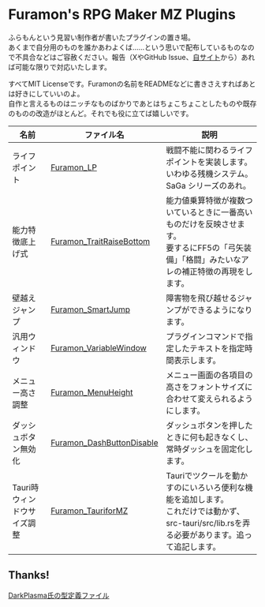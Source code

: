 # Furamon's RPG Maker MZ Plugins

ふらもんという見習い制作者が書いたプラグインの置き場。  
あくまで自分用のものを誰かあわよくば……という思いで配布しているものなので不具合などはご容赦ください。報告（XやGitHub Issue、[自サイト](https://magialabs.blog)から）あれば可能な限りで対応いたします。  

すべてMIT Licenseです。Furamonの名前をREADMEなどに書きさえすればあとは好きにしていいのよ。  
自作と言えるものはニッチなものばかりであとはちょこちょことしたものや既存のものの改造がほとんど。それでも役に立てば嬉しいです。

| 名前                        | ファイル名                                                                                                       | 説明                                                                                                                                             |
| --------------------------- | ---------------------------------------------------------------------------------------------------------------- | ------------------------------------------------------------------------------------------------------------------------------------------------ |
| ライフポイント              | [Furamon_LP](https://github.com/furamon/rmmz_plugin/blob/main/_dist/Furamon_LP.js)                               | 戦闘不能に関わるライフポイントを実装します。<br>いわゆる残機システム。SaGa シリーズのあれ。                                                      |
| 能力特徴底上げ式            | [Furamon_TraitRaiseBottom](https://github.com/furamon/rmmz_plugin/blob/main/_dist/Furamon_TraitRaiseBottom.js)   | 能力値乗算特徴が複数ついているときに一番高いものだけを反映させます。<br> 要するにFF5の「弓矢装備」「格闘」みたいなアレの補正特徴の再現をします。                                                                           |
| 壁越えジャンプ              | [Furamon_SmartJump](https://github.com/furamon/rmmz_plugin/blob/main/_dist/Furamon_SmartJump.js)                 | 障害物を飛び越せるジャンプができるようになります。                                                                                               |
| 汎用ウィンドウ | [Furamon_VariableWindow](https://github.com/furamon/rmmz_plugin/blob/main/_dist/Furamon_VariableWindow.js) | プラグインコマンドで指定したテキストを指定時間表示します。 |
| メニュー高さ調整            | [Furamon_MenuHeight](https://github.com/furamon/rmmz_plugin/blob/main/_dist/Furamon_MenuHeight.js)               | メニュー画面の各項目の高さをフォントサイズに合わせて変えられるようにします。                                                                     |
| ダッシュボタン無効化        | [Furamon_DashButtonDisable](https://github.com/furamon/rmmz_plugin/blob/main/_dist/Furamon_DashButtonDisable.js) | ダッシュボタンを押したときに何も起きなくし、常時ダッシュを固定化します。                                                                         |
| Tauri時ウィンドウサイズ調整 | [Furamon_TauriforMZ](https://github.com/furamon/rmmz_plugin/blob/main/_dist/Furamon_TauriforMZ.js)               | Tauriでツクールを動かすのにいろいろ便利な機能を追加します。<br> これだけでは動かず、src-tauri/src/lib.rsを弄る必要があります。追って追記します。 |

## Thanks!

[DarkPlasma氏の型定義ファイル](https://github.com/elleonard/rmmz-types)

